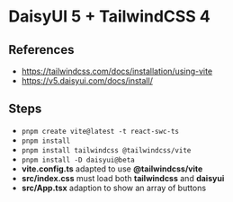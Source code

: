 # DaisyUI 5 + TailwindCSS 4

## References

- https://tailwindcss.com/docs/installation/using-vite
- https://v5.daisyui.com/docs/install/

## Steps

- `pnpm create vite@latest -t react-swc-ts`
- `pnpm install`
- `pnpm install tailwindcss @tailwindcss/vite`
- `pnpm install -D daisyui@beta`
- **vite.config.ts** adapted to use **@tailwindcss/vite**
- **src/index.css** must load both **tailwindcss** and **daisyui**
- **src/App.tsx** adaption to show an array of buttons
